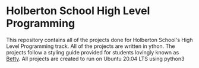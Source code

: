 # Holberton School High Level Programming

This repository contains all of the projects done for Holberton School's High Level Programming track. All of the projects are written in ython. The projects follow a styling guide provided for students lovingly known as <a href="https://github.com/holbertonschool/Betty">Betty</a>. All projects are created to run on Ubuntu 20.04 LTS using python3
